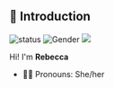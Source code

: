 ## 👋 Introduction

![status](https://img.shields.io/badge/status-up-brightgreen) ![Gender](https://img.shields.io/badge/gender-%F0%9F%91%A9-lightgrey) ![](https://visitor-badge.glitch.me/badge?page_id=github.com/rebeccamcfadden) 

Hi! I'm **Rebecca**
- 👩‍💻 Pronouns: She/her
